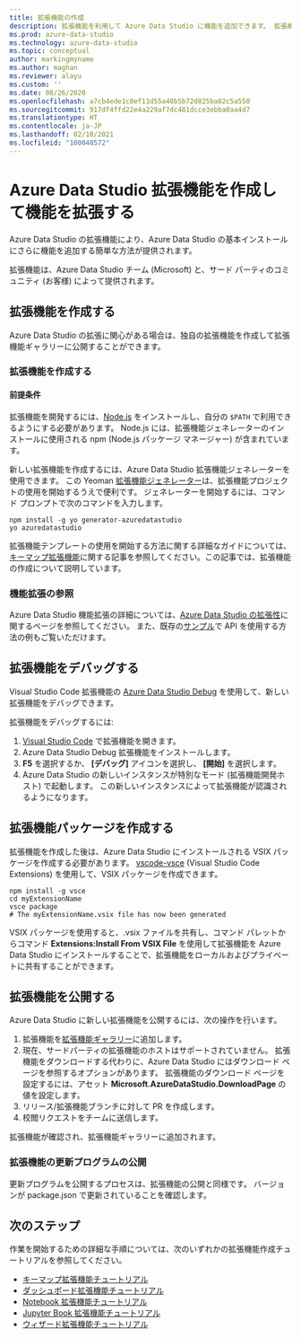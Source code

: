```yaml
---
title: 拡張機能の作成
description: 拡張機能を利用して Azure Data Studio に機能を追加できます。 拡張機能を作成して拡張機能ギャラリーに公開する方法について説明します。
ms.prod: azure-data-studio
ms.technology: azure-data-studio
ms.topic: conceptual
author: markingmyname
ms.author: maghan
ms.reviewer: alayu
ms.custom: ''
ms.date: 08/26/2020
ms.openlocfilehash: a7cb4ede1c8ef11d55a40b5b72d825ba02c5a550
ms.sourcegitcommit: 917df4ffd22e4a229af7dc481dcce3ebba0aa4d7
ms.translationtype: HT
ms.contentlocale: ja-JP
ms.lasthandoff: 02/10/2021
ms.locfileid: "100048572"
---
```

# <a name="extend-functionality-by-creating-azure-data-studio-extensions"></a>Azure Data Studio 拡張機能を作成して機能を拡張する

Azure Data Studio の拡張機能により、Azure Data Studio の基本インストールにさらに機能を追加する簡単な方法が提供されます。

拡張機能は、Azure Data Studio チーム (Microsoft) と、サード パーティのコミュニティ (お客様) によって提供されます。

## <a name="author-an-extension"></a>拡張機能を作成する

Azure Data Studio の拡張に関心がある場合は、独自の拡張機能を作成して拡張機能ギャラリーに公開することができます。

### <a name="write-an-extension"></a>拡張機能を作成する

#### <a name="prerequisites"></a>前提条件

拡張機能を開発するには、[Node.js](https://nodejs.org/) をインストールし、自分の `$PATH` で利用できるようにする必要があります。 Node.js には、拡張機能ジェネレーターのインストールに使用される npm (Node.js パッケージ マネージャー) が含まれています。

新しい拡張機能を作成するには、Azure Data Studio 拡張機能ジェネレーターを使用できます。 この Yeoman [拡張機能ジェネレーター](https://www.npmjs.com/package/generator-azuredatastudio)は、拡張機能プロジェクトの使用を開始するうえで便利です。 ジェネレーターを開始するには、コマンド プロンプトで次のコマンドを入力します。

```console
npm install -g yo generator-azuredatastudio
yo azuredatastudio
```

拡張機能テンプレートの使用を開始する方法に関する詳細なガイドについては、[キーマップ拡張機能](keymap-extension.md)に関する記事を参照してください。この記事では、拡張機能の作成について説明しています。

### <a name="extensibility-references"></a>機能拡張の参照

Azure Data Studio 機能拡張の詳細については、[Azure Data Studio の拡張性](../extensibility.md)に関するページを参照してください。 また、既存の[サンプル](https://github.com/Microsoft/azuredatastudio/tree/main/samples)で API を使用する方法の例もご覧いただけます。

## <a name="debug-an-extension"></a>拡張機能をデバッグする

Visual Studio Code 拡張機能の [Azure Data Studio Debug](https://github.com/kevcunnane/sqlops-debug) を使用して、新しい拡張機能をデバッグできます。

拡張機能をデバッグするには:

1. [Visual Studio Code](https://code.visualstudio.com/) で拡張機能を開きます。
2. Azure Data Studio Debug 拡張機能をインストールします。
3. **F5** を選択するか、 **[デバッグ]** アイコンを選択し、 **[開始]** を選択します。
4. Azure Data Studio の新しいインスタンスが特別なモード (拡張機能開発ホスト) で起動します。 この新しいインスタンスによって拡張機能が認識されるようになります。

## <a name="create-an-extension-package"></a>拡張機能パッケージを作成する

拡張機能を作成した後は、Azure Data Studio にインストールされる VSIX パッケージを作成する必要があります。 [vscode-vsce](https://github.com/Microsoft/vscode-vsce) (Visual Studio Code Extensions) を使用して、VSIX パッケージを作成できます。

```console
npm install -g vsce
cd myExtensionName
vsce package
# The myExtensionName.vsix file has now been generated
```

VSIX パッケージを使用すると、.vsix ファイルを共有し、コマンド パレットからコマンド **Extensions:Install From VSIX File** を使用して拡張機能を Azure Data Studio にインストールすることで、拡張機能をローカルおよびプライベートに共有することができます。

## <a name="publish-an-extension"></a>拡張機能を公開する

Azure Data Studio に新しい拡張機能を公開するには、次の操作を行います。

1. 拡張機能を[拡張機能ギャラリー](https://github.com/Microsoft/azuredatastudio/blob/release/extensions/extensionsGallery.json)に追加します。
2. 現在、サードパーティの拡張機能のホストはサポートされていません。 拡張機能をダウンロードする代わりに、Azure Data Studio にはダウンロード ページを参照するオプションがあります。 拡張機能のダウンロード ページを設定するには、アセット **Microsoft.AzureDataStudio.DownloadPage** の値を設定します。
3. リリース/拡張機能ブランチに対して PR を作成します。
4. 校閲リクエストをチームに送信します。

拡張機能が確認され、拡張機能ギャラリーに追加されます。

### <a name="publish-extension-updates"></a>拡張機能の更新プログラムの公開

更新プログラムを公開するプロセスは、拡張機能の公開と同様です。 バージョンが package.json で更新されていることを確認します。

## <a name="next-steps"></a>次のステップ

作業を開始するための詳細な手順については、次のいずれかの拡張機能作成チュートリアルを参照してください。

- [キーマップ拡張機能チュートリアル](keymap-extension.md)
- [ダッシュボード拡張機能チュートリアル](dashboard-extension.md)
- [Notebook 拡張機能チュートリアル](notebook-extension.md)
- [Jupyter Book 拡張機能チュートリアル](jupyter-book-extension.md)
- [ウィザード拡張機能チュートリアル](wizard-extension.md)

